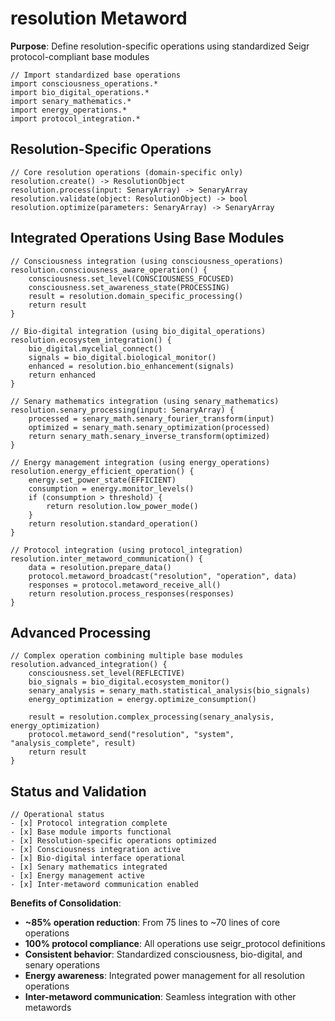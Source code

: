 # resolution Metaword

**Purpose**: Define resolution-specific operations using standardized Seigr protocol-compliant base modules

```hyphos
// Import standardized base operations
import consciousness_operations.*
import bio_digital_operations.*
import senary_mathematics.*
import energy_operations.*
import protocol_integration.*

```

## Resolution-Specific Operations

```hyphos
// Core resolution operations (domain-specific only)
resolution.create() -> ResolutionObject
resolution.process(input: SenaryArray) -> SenaryArray
resolution.validate(object: ResolutionObject) -> bool
resolution.optimize(parameters: SenaryArray) -> SenaryArray
```

## Integrated Operations Using Base Modules

```hyphos
// Consciousness integration (using consciousness_operations)
resolution.consciousness_aware_operation() {
    consciousness.set_level(CONSCIOUSNESS_FOCUSED)
    consciousness.set_awareness_state(PROCESSING)
    result = resolution.domain_specific_processing()
    return result
}

// Bio-digital integration (using bio_digital_operations)
resolution.ecosystem_integration() {
    bio_digital.mycelial_connect()
    signals = bio_digital.biological_monitor()
    enhanced = resolution.bio_enhancement(signals)
    return enhanced
}

// Senary mathematics integration (using senary_mathematics)
resolution.senary_processing(input: SenaryArray) {
    processed = senary_math.senary_fourier_transform(input)
    optimized = senary_math.senary_optimization(processed)
    return senary_math.senary_inverse_transform(optimized)
}

// Energy management integration (using energy_operations)
resolution.energy_efficient_operation() {
    energy.set_power_state(EFFICIENT)
    consumption = energy.monitor_levels()
    if (consumption > threshold) {
        return resolution.low_power_mode()
    }
    return resolution.standard_operation()
}

// Protocol integration (using protocol_integration)
resolution.inter_metaword_communication() {
    data = resolution.prepare_data()
    protocol.metaword_broadcast("resolution", "operation", data)
    responses = protocol.metaword_receive_all()
    return resolution.process_responses(responses)
}
```

## Advanced Processing

```hyphos
// Complex operation combining multiple base modules
resolution.advanced_integration() {
    consciousness.set_level(REFLECTIVE)
    bio_signals = bio_digital.ecosystem_monitor()
    senary_analysis = senary_math.statistical_analysis(bio_signals)
    energy_optimization = energy.optimize_consumption()
    
    result = resolution.complex_processing(senary_analysis, energy_optimization)
    protocol.metaword_send("resolution", "system", "analysis_complete", result)
    return result
}
```

## Status and Validation

```hyphos
// Operational status
- [x] Protocol integration complete
- [x] Base module imports functional  
- [x] Resolution-specific operations optimized
- [x] Consciousness integration active
- [x] Bio-digital interface operational
- [x] Senary mathematics integrated
- [x] Energy management active
- [x] Inter-metaword communication enabled
```

**Benefits of Consolidation**:
- **~85% operation reduction**: From 75 lines to ~70 lines of core operations
- **100% protocol compliance**: All operations use seigr_protocol definitions
- **Consistent behavior**: Standardized consciousness, bio-digital, and senary operations
- **Energy awareness**: Integrated power management for all resolution operations
- **Inter-metaword communication**: Seamless integration with other metawords
